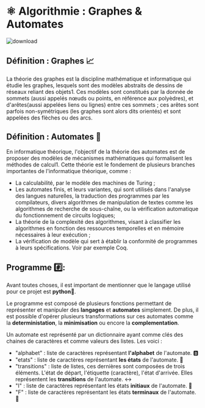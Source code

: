 # ⚛️ Algorithmie : Graphes & Automates
![download](https://user-images.githubusercontent.com/61350744/167305594-a64c5f66-7296-4549-8b49-1b4fa44d89a1.jpg)

## Définition : Graphes 📈
La théorie des graphes est la discipline mathématique et informatique qui étudie les graphes, lesquels sont des modèles abstraits de dessins de réseaux reliant des objets1. Ces modèles sont constitués par la donnée de sommets (aussi appelés nœuds ou points, en référence aux polyèdres), et d'arêtes(aussi appelées liens ou lignes) entre ces sommets ; ces arêtes sont parfois non-symétriques (les graphes sont alors dits orientés) et sont appelées des flèches ou des arcs.

## Définition : Automates 🤖

En informatique théorique, l'objectif de la théorie des automates est de proposer des modèles de mécanismes mathématiques qui formalisent les méthodes de calcul1. Cette théorie est le fondement de plusieurs branches importantes de l'informatique théorique, comme :

 - La calculabilité, par le modèle des machines de Turing ;
 - Les automates finis, et leurs variantes, qui sont utilisés dans l'analyse des langues naturelles, la traduction des programmes par les compilateurs, divers algorithmes de manipulation de textes comme les algorithmes de recherche de sous-chaîne, ou la vérification automatique du fonctionnement de circuits logiques;
 - La théorie de la complexité des algorithmes, visant à classifier les algorithmes en fonction des ressources temporelles et en mémoire nécessaires à leur exécution ;
 - La vérification de modèle qui sert à établir la conformité de programmes à leurs spécifications. Voir par exemple Coq.

## Programme #️⃣:

Avant toutes choses, il est important de mentionner que le langage utilisé pour ce projet est **python**🐍.

Le programme est composé de plusieurs fonctions permettant de représenter et manipuler des **langages** et **automates** simplement. De plus, il est possible d'opérer plusieurs transformations sur ces automates comme la **deterministation**, la **minimisation** ou encore la **complementation**. 

Un automate est représenté par un dictionnaire ayant comme clés des chaines de caractères et comme valeurs des listes. Les voici :
- "alphabet" : liste de caractères représentant **l'alphabet** de l'automate. 🅱️
- "etats" : liste de caractères représentant **les états** de l'automate. 🔹
- "transitions" : liste de listes, ces dernières sont composées de trois éléments. L'état de départ, l'étiquette (caractère), l'état d'arrivée. Elles représentent les **transitions** de l'automate. ↔
- "I" : liste de caractères représentant les états **initiaux** de l'automate. 🚩
- "F" : liste de caractères représentant les états **terminaux** de l'automate. 🏁

